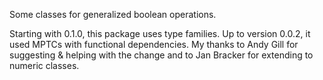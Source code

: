 Some classes for generalized boolean operations.

Starting with 0.1.0, this package uses type families.
Up to version 0.0.2, it used MPTCs with functional dependencies.
My thanks to Andy Gill for suggesting & helping with the change and to Jan Bracker for extending to numeric classes.
